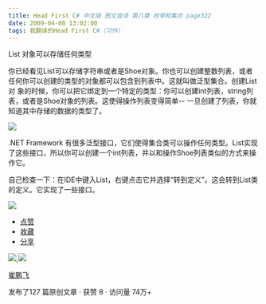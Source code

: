 ```yaml
---
title: Head First C# 中文版 图文皆译 第八章 枚举和集合 page322
date: 2009-04-08 13:02:00
tags: 我翻译的Head First C#（习作）
---
```

List  对象可以存储任何类型

你已经看见List可以存储字符串或者是Shoe对象。你也可以创建整数列表，或者任何你可以创建的类型的对象都可以包含到列表中。这就叫做泛型集合。创建List对
象的时候，你可以把它绑定到一个特定的类型：你可以创建int列表，string列表，或者是Shoe对象的列表。这使得操作列表变得简单--
一旦创建了列表，你就知道其中存储的数据的类型了。

![](https://p-blog.csdn.net/images/p_blog_csdn_net/cuipengfei1/EntryImages/20090408/2009-04-08_12-44-05.jpg)

.NET Framework
有很多泛型接口，它们使得集合类可以操作任何类型。List实现了这些接口，所以你可以创建一个int列表，并以和操作Shoe列表类似的方式来操作它。

自己检查一下：在IDE中键入List，右键点击它并选择“转到定义”。这会转到List类的定义。它实现了一些接口。

![](https://p-blog.csdn.net/images/p_blog_csdn_net/cuipengfei1/EntryImages/20090408/2009-04-08_12-56-21.jpg)

  * [ 点赞  ](javascript:;)
  * [ 收藏  ](javascript:;)
  * [ 分享 ](javascript:;)

[ ![](https://profile.csdnimg.cn/5/2/5/3_cuipengfei1)
![](https://g.csdnimg.cn/static/user-reg-year/1x/11.png)
](https://blog.csdn.net/cuipengfei1)

[ 崔鹏飞 ](https://blog.csdn.net/cuipengfei1)

发布了127 篇原创文章  ·  获赞 8  ·  访问量 74万+

